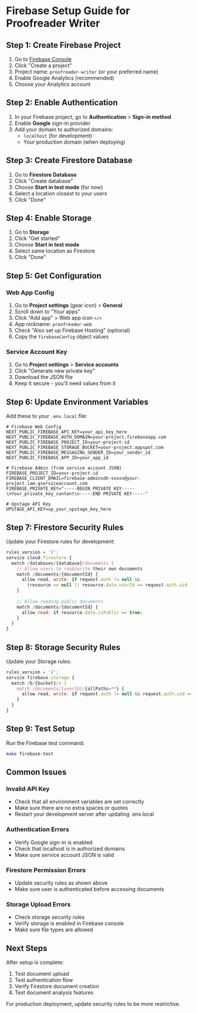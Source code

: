 # Firebase Setup Guide for Proofreader Writer

## Step 1: Create Firebase Project

1. Go to [Firebase Console](https://console.firebase.google.com/)
2. Click "Create a project"
3. Project name: `proofreader-writer` (or your preferred name)
4. Enable Google Analytics (recommended)
5. Choose your Analytics account

## Step 2: Enable Authentication

1. In your Firebase project, go to **Authentication** > **Sign-in method**
2. Enable **Google** sign-in provider
3. Add your domain to authorized domains:
   - `localhost` (for development)
   - Your production domain (when deploying)

## Step 3: Create Firestore Database

1. Go to **Firestore Database**
2. Click "Create database"
3. Choose **Start in test mode** (for now)
4. Select a location closest to your users
5. Click "Done"

## Step 4: Enable Storage

1. Go to **Storage**
2. Click "Get started"
3. Choose **Start in test mode**
4. Select same location as Firestore
5. Click "Done"

## Step 5: Get Configuration

### Web App Config
1. Go to **Project settings** (gear icon) > **General**
2. Scroll down to "Your apps"
3. Click "Add app" > Web app icon `</>`
4. App nickname: `proofreader-web`
5. Check "Also set up Firebase Hosting" (optional)
6. Copy the `firebaseConfig` object values

### Service Account Key
1. Go to **Project settings** > **Service accounts**
2. Click "Generate new private key"
3. Download the JSON file
4. Keep it secure - you'll need values from it

## Step 6: Update Environment Variables

Add these to your `.env.local` file:

```env
# Firebase Web Config
NEXT_PUBLIC_FIREBASE_API_KEY=your_api_key_here
NEXT_PUBLIC_FIREBASE_AUTH_DOMAIN=your-project.firebaseapp.com
NEXT_PUBLIC_FIREBASE_PROJECT_ID=your-project-id
NEXT_PUBLIC_FIREBASE_STORAGE_BUCKET=your-project.appspot.com
NEXT_PUBLIC_FIREBASE_MESSAGING_SENDER_ID=your_sender_id
NEXT_PUBLIC_FIREBASE_APP_ID=your_app_id

# Firebase Admin (from service account JSON)
FIREBASE_PROJECT_ID=your-project-id
FIREBASE_CLIENT_EMAIL=firebase-adminsdk-xxxxx@your-project.iam.gserviceaccount.com
FIREBASE_PRIVATE_KEY="-----BEGIN PRIVATE KEY-----\nYour_private_key_content\n-----END PRIVATE KEY-----"

# Upstage API Key
UPSTAGE_API_KEY=up_your_upstage_key_here
```

## Step 7: Firestore Security Rules

Update your Firestore rules for development:

```javascript
rules_version = '2';
service cloud.firestore {
  match /databases/{database}/documents {
    // Allow users to read/write their own documents
    match /documents/{documentId} {
      allow read, write: if request.auth != null && 
        (resource == null || resource.data.userId == request.auth.uid || resource.data.isPublic == true);
    }
    
    // Allow reading public documents
    match /documents/{documentId} {
      allow read: if resource.data.isPublic == true;
    }
  }
}
```

## Step 8: Storage Security Rules

Update your Storage rules:

```javascript
rules_version = '2';
service firebase.storage {
  match /b/{bucket}/o {
    match /documents/{userId}/{allPaths=**} {
      allow read, write: if request.auth != null && request.auth.uid == userId;
    }
  }
}
```

## Step 9: Test Setup

Run the Firebase test command:
```bash
make firebase-test
```

## Common Issues

### Invalid API Key
- Check that all environment variables are set correctly
- Make sure there are no extra spaces or quotes
- Restart your development server after updating .env.local

### Authentication Errors
- Verify Google sign-in is enabled
- Check that localhost is in authorized domains
- Make sure service account JSON is valid

### Firestore Permission Errors
- Update security rules as shown above
- Make sure user is authenticated before accessing documents

### Storage Upload Errors
- Check storage security rules
- Verify storage is enabled in Firebase console
- Make sure file types are allowed

## Next Steps

After setup is complete:
1. Test document upload
2. Test authentication flow
3. Verify Firestore document creation
4. Test document analysis features

For production deployment, update security rules to be more restrictive. 